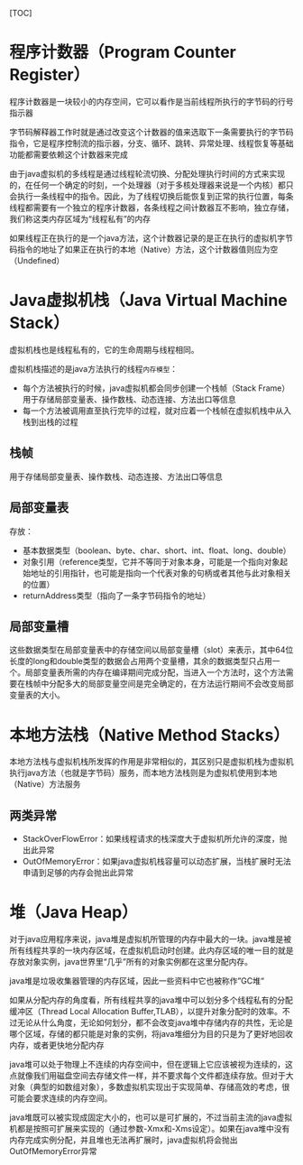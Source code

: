 [TOC]

# 程序计数器（Program Counter Register）
程序计数器是一块较小的内存空间，它可以看作是当前线程所执行的字节码的行号指示器

字节码解释器工作时就是通过改变这个计数器的值来选取下一条需要执行的字节码指令，它是程序控制流的指示器，分支、循环、跳转、异常处理、线程恢复等基础功能都需要依赖这个计数器来完成

由于java虚拟机的多线程是通过线程轮流切换、分配处理执行时间的方式来实现的，在任何一个确定的时刻，一个处理器（对于多核处理器来说是一个内核）都只会执行一条线程中的指令。因此，为了线程切换后能恢复到正常的执行位置，每条线程都需要有一个独立的程序计数器，各条线程之间计数器互不影响，独立存储，我们称这类内存区域为“线程私有”的内存

如果线程正在执行的是一个java方法，这个计数器记录的是正在执行的虚拟机字节码指令的地址了如果正在执行的本地（Native）方法，这个计数器值则应为空（Undefined）

# Java虚拟机栈（Java Virtual Machine Stack）
虚拟机栈也是线程私有的，它的生命周期与线程相同。

虚拟机栈描述的是java方法执行的线程`内存模型`：
+ 每个方法被执行的时候，java虚拟机都会同步创建一个栈帧（Stack Frame）用于存储局部变量表、操作数栈、动态连接、方法出口等信息
+ 每一个方法被调用直至执行完毕的过程，就对应着一个栈帧在虚拟机栈中从入栈到出栈的过程

## 栈帧
用于存储局部变量表、操作数栈、动态连接、方法出口等信息
## 局部变量表
存放：
+ 基本数据类型（boolean、byte、char、short、int、float、long、double）
+ 对象引用（reference类型，它并不等同于对象本身，可能是一个指向对象起始地址的引用指针，也可能是指向一个代表对象的句柄或者其他与此对象相关的位置）
+ returnAddress类型（指向了一条字节码指令的地址）
## 局部变量槽
这些数据类型在局部变量表中的存储空间以局部变量槽（slot）来表示，其中64位长度的long和double类型的数据会占用两个变量槽，其余的数据类型只占用一个。局部变量表所需的内存在编译期间完成分配，当进入一个方法时，这个方法需要在栈帧中分配多大的局部变量空间是完全确定的，在方法运行期间不会改变局部变量表的大小。

# 本地方法栈（Native Method Stacks）
本地方法栈与虚拟机栈所发挥的作用是非常相似的，其区别只是虚拟机栈为虚拟机执行java方法（也就是字节码）服务，而本地方法栈则是为虚拟机使用到本地（Native）方法服务

## 两类异常
+ StackOverFlowError：如果线程请求的栈深度大于虚拟机所允许的深度，抛出此异常
+ OutOfMemoryError：如果java虚拟机栈容量可以动态扩展，当栈扩展时无法申请到足够的内存会抛出此异常

# 堆（Java Heap）
对于java应用程序来说，java堆是虚拟机所管理的内存中最大的一块。java堆是被所有线程共享的一块内存区域，在虚拟机启动时创建。此内存区域的唯一目的就是存放对象实例，java世界里“几乎”所有的对象实例都在这里分配内存。

java堆是垃圾收集器管理的内存区域，因此一些资料中它也被称作”GC堆“

如果从分配内存的角度看，所有线程共享的java堆中可以划分多个线程私有的分配缓冲区（Thread Local Allocation Buffer,TLAB），以提升对象分配时的效率。不过无论从什么角度，无论如何划分，都不会改变java堆中存储内存的共性，无论是哪个区域，存储的都只能是对象的实例，将java堆细分为目的只是为了更好地回收内存，或者更快地分配内存

java堆可以处于物理上不连续的内存空间中，但在逻辑上它应该被视为连续的，这点就像我们用磁盘空间去存储文件一样，并不要求每个文件都连续存放。但对于大对象（典型的如数组对象），多数虚拟机实现出于实现简单、存储高效的考虑，很可能会要求连续的内存空间。

java堆既可以被实现成固定大小的，也可以是可扩展的，不过当前主流的java虚拟机都是按照可扩展来实现的（通过参数-Xmx和-Xms设定）。如果在java堆中没有内存完成实例分配，并且堆也无法再扩展时，java虚拟机将会抛出OutOfMemoryError异常